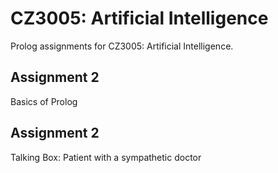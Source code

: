# CZ3005: Artificial Intelligence

Prolog assignments for CZ3005: Artificial Intelligence. 

## Assignment 2

Basics of Prolog

## Assignment 2

Talking Box: Patient with a sympathetic doctor
